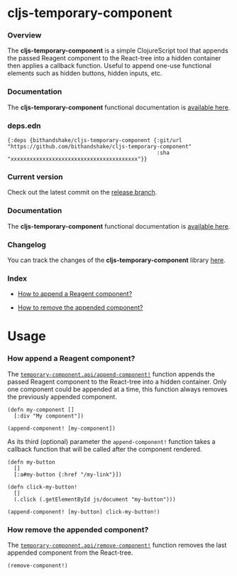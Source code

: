 
# cljs-temporary-component

### Overview

The <strong>cljs-temporary-component</strong> is a simple ClojureScript tool that
appends the passed Reagent component to the React-tree into a hidden container
then applies a callback function. Useful to append one-use functional elements
such as hidden buttons, hidden inputs, etc.

### Documentation

The <strong>cljs-temporary-component</strong> functional documentation is [available here](documentation/COVER.md).

### deps.edn

```
{:deps {bithandshake/cljs-temporary-component {:git/url "https://github.com/bithandshake/cljs-temporary-component"
                                               :sha     "xxxxxxxxxxxxxxxxxxxxxxxxxxxxxxxxxxxxxxxx"}}
```

### Current version

Check out the latest commit on the [release branch](https://github.com/bithandshake/cljs-temporary-component/tree/release).

### Documentation

The <strong>cljs-temporary-component</strong> functional documentation is [available here](documentation/COVER.md).

### Changelog

You can track the changes of the <strong>cljs-temporary-component</strong> library [here](CHANGES.md).

### Index

- [How to append a Reagent component?](#how-to-append-a-reagent-component)

- [How to remove the appended component?](#how-to-remove-the-appended-component)

# Usage

### How append a Reagent component?

The [`temporary-component.api/append-component!`](documentation/cljc/temporary-component/API.md/#append-component)
function appends the passed Reagent component to the React-tree into a hidden container.
Only one component could be appended at a time, this function always removes the
previously appended component.

```
(defn my-component []
  [:div "My component"])

(append-component! [my-component])
```

As its third (optional) parameter the `append-component!` function takes a callback
function that will be called after the component rendered.

```
(defn my-button
  []
  [:a#my-button {:href "/my-link"}])

(defn click-my-button!
  []
  (.click (.getElementById js/document "my-button")))

(append-component! [my-button] click-my-button!)
```

### How remove the appended component?

The [`temporary-component.api/remove-component!`](documentation/cljc/temporary-component/API.md/#remove-component)
function removes the last appended component from the React-tree.

```
(remove-component!)
```
